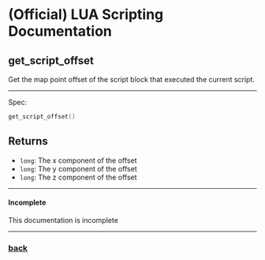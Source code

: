 
# (Official) LUA Scripting Documentation

## get_script_offset

Get the map point offset of the script block that executed the current script.

___

Spec:

```lua
get_script_offset()
```

## Returns

- `long`: The x component of the offset
- `long`: The y component of the offset
- `long`: The z component of the offset

___

#### Incomplete

This documentation is incomplete

___

### [back](../getters)
